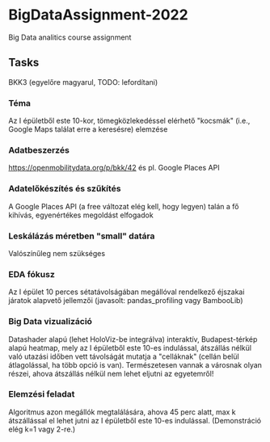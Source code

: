 # BigDataAssignment-2022
Big Data analitics course assignment 

## Tasks
BKK3 (egyelőre magyarul, TODO: lefordítani)

### Téma
Az I épületből este 10-kor, tömegközlekedéssel elérhető "kocsmák" (i.e., Google Maps találat erre a keresésre) elemzése

### Adatbeszerzés
https://openmobilitydata.org/p/bkk/42 és pl. Google Places API

### Adatelőkészítés és szűkítés
A Google Places API (a free változat elég kell, hogy legyen) talán a fő kihívás, egyenértékes megoldást elfogadok

### Leskálázás méretben "small" datára
Valószínűleg nem szükséges

### EDA fókusz
Az I épület 10 perces sétatávolságában megállóval rendelkező éjszakai járatok alapvető jellemzői (javasolt: pandas_profiling vagy BambooLib)

### Big Data vizualizáció
Datashader alapú (lehet HoloViz-be integrálva) interaktív, Budapest-térkép alapú heatmap, mely az I épületből este 10-es indulással, átszállás nélkül való utazási időben vett távolságát mutatja a "celláknak" (cellán belül átlagolással, ha több opció is van). Természetesen vannak a városnak olyan részei, ahova átszállás nélkül nem lehet eljutni az egyetemről!

### Elemzési feladat
Algoritmus azon megállók megtalálására, ahova 45 perc alatt, max k átszállással el lehet jutni az I épületből este 10-es indulással. (Demonstráció elég k=1 vagy 2-re.)